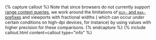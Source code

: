 {% capture callout %} Note that since browsers do not currently
support [range context queries](https://www.w3.org/TR/mediaqueries-4/#range-context), we work around the limitations
of [`min-` and `max-` prefixes](https://www.w3.org/TR/mediaqueries-4/#mq-min-max) and viewports with fractional widths (
which can occur under certain conditions on high-dpi devices, for instance) by using values with higher precision for
these comparisons. {% endcapture %} {% include callout.html content=callout type="info" %}
